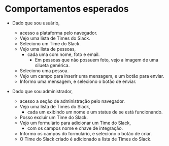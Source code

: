 # Comportamentos esperados

- Dado que sou usuário,
  - acesso a plataforma pelo navegador.
  - Vejo uma lista de Times do Slack.
  - Seleciono um Time do Slack.
  - Vejo uma lista de pessoas,
    - cada uma com nome, foto e email.
      - Em pessoas que não possuem foto, vejo a imagem de uma silueta genérica.
  - Seleciono uma pessoa.
  - Vejo um campo para inserir uma mensagem, e um botão para enviar.
  - Informo uma mensagem, e seleciono o botão de enviar.

- Dado que sou administrador,
  - acesso a seção de administração pelo navegador.
  - Vejo uma lista de Times do Slack,
    - cada um exibindo um nome e um status de se está funcionando.
  - Posso excluir um Time do Slack.
  - Vejo um formulário para adicionar um Time do Slack,
    - com os campos nome e chave de integração.
  - Informo os campos do formulário, e seleciono o botão de criar.
  - O Time do Slack criado é adicionado a lista de Times do Slack.
